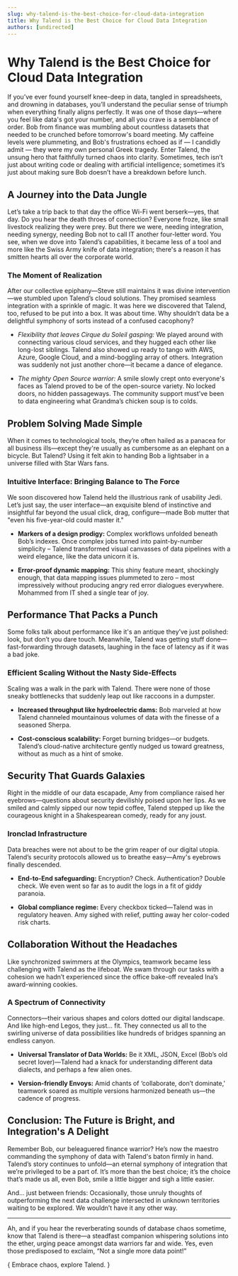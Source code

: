 ```yaml
---
slug: why-talend-is-the-best-choice-for-cloud-data-integration
title: Why Talend is the Best Choice for Cloud Data Integration
authors: [undirected]
---
```



# Why Talend is the Best Choice for Cloud Data Integration

If you’ve ever found yourself knee-deep in data, tangled in spreadsheets, and drowning in databases, you’ll understand the peculiar sense of triumph when everything finally aligns perfectly. It was one of those days—where you feel like data's got your number, and all you crave is a semblance of order. Bob from finance was mumbling about countless datasets that needed to be crunched before tomorrow's board meeting. My caffeine levels were plummeting, and Bob's frustrations echoed as if — I candidly admit — they were my own personal Greek tragedy. Enter Talend, the unsung hero that faithfully turned chaos into clarity. Sometimes, tech isn’t just about writing code or dealing with artificial intelligence; sometimes it’s just about making sure Bob doesn’t have a breakdown before lunch.

## A Journey into the Data Jungle

Let’s take a trip back to that day the office Wi-Fi went berserk—yes, that day. Do you hear the death throes of connection? Everyone froze, like small livestock realizing they were prey. But there we were, needing integration, needing synergy, needing Bob not to call IT another four-letter word. You see, when we dove into Talend’s capabilities, it became less of a tool and more like the Swiss Army knife of data integration; there's a reason it has smitten hearts all over the corporate world.

### The Moment of Realization

After our collective epiphany—Steve still maintains it was divine intervention—we stumbled upon Talend’s cloud solutions. They promised seamless integration with a sprinkle of magic. It was here we discovered that Talend, too, refused to be put into a box. It was about time. Why shouldn’t data be a delightful symphony of sorts instead of a confused cacophony?

- *Flexibility that leaves Cirque du Soleil gasping:* We played around with connecting various cloud services, and they hugged each other like long-lost siblings. Talend also showed up ready to tango with AWS, Azure, Google Cloud, and a mind-boggling array of others. Integration was suddenly not just another chore—it became a dance of elegance.
  
- *The mighty Open Source warrior:* A smile slowly crept onto everyone's faces as Talend proved to be of the open-source variety. No locked doors, no hidden passageways. The community support must’ve been to data engineering what Grandma’s chicken soup is to colds.

## Problem Solving Made Simple

When it comes to technological tools, they’re often hailed as a panacea for all business ills—except they're usually as cumbersome as an elephant on a bicycle. But Talend? Using it felt akin to handing Bob a lightsaber in a universe filled with Star Wars fans.

### Intuitive Interface: Bringing Balance to The Force

We soon discovered how Talend held the illustrious rank of usability Jedi. Let’s just say, the user interface—an exquisite blend of instinctive and insightful far beyond the usual click, drag, configure—made Bob mutter that "even his five-year-old could master it."

- **Markers of a design prodigy:** Complex workflows unfolded beneath Bob’s indexes. Once complex jobs turned into paint-by-number simplicity – Talend transformed visual canvasses of data pipelines with a weird elegance, like the data unicorn it is.

- **Error-proof dynamic mapping:** This shiny feature meant, shockingly enough, that data mapping issues plummeted to zero – most impressively without producing angry red error dialogues everywhere. Mohammed from IT shed a single tear of joy.

## Performance That Packs a Punch

Some folks talk about performance like it's an antique they’ve just polished: look, but don’t you dare touch. Meanwhile, Talend was getting stuff done—fast-forwarding through datasets, laughing in the face of latency as if it was a bad joke.

### Efficient Scaling Without the Nasty Side-Effects

Scaling was a walk in the park with Talend. There were none of those sneaky bottlenecks that suddenly leap out like raccoons in a dumpster. 

- **Increased throughput like hydroelectric dams:** Bob marveled at how Talend channeled mountainous volumes of data with the finesse of a seasoned Sherpa.

- **Cost-conscious scalability:** Forget burning bridges—or budgets. Talend’s cloud-native architecture gently nudged us toward greatness, without as much as a hint of smoke.

## Security That Guards Galaxies

Right in the middle of our data escapade, Amy from compliance raised her eyebrows—questions about security devilishly poised upon her lips. As we smiled and calmly sipped our now tepid coffee, Talend stepped up like the courageous knight in a Shakespearean comedy, ready for any joust.

### Ironclad Infrastructure

Data breaches were not about to be the grim reaper of our digital utopia. Talend’s security protocols allowed us to breathe easy—Amy's eyebrows finally descended.

- **End-to-End safeguarding:** Encryption? Check. Authentication? Double check. We even went so far as to audit the logs in a fit of giddy paranoia.

- **Global compliance regime:** Every checkbox ticked—Talend was in regulatory heaven. Amy sighed with relief, putting away her color-coded risk charts.

## Collaboration Without the Headaches

Like synchronized swimmers at the Olympics, teamwork became less challenging with Talend as the lifeboat. We swam through our tasks with a cohesion we hadn’t experienced since the office bake-off revealed Ina’s award-winning cookies.

### A Spectrum of Connectivity

Connectors—their various shapes and colors dotted our digital landscape. And like high-end Legos, they just... fit. They connected us all to the swirling universe of data possibilities like hundreds of bridges spanning an endless canyon.

- **Universal Translator of Data Worlds:** Be it XML, JSON, Excel (Bob’s old secret lover)—Talend had a knack for understanding different data dialects, and perhaps a few alien ones.

- **Version-friendly Envoys:** Amid chants of ‘collaborate, don’t dominate,' teamwork soared as multiple versions harmonized beneath us—the cadence of progress.

## Conclusion: The Future is Bright, and Integration's A Delight

Remember Bob, our beleaguered finance warrior? He’s now the maestro commanding the symphony of data with Talend's baton firmly in hand. Talend’s story continues to unfold—an eternal symphony of integration that we’re privileged to be a part of. It’s more than the best choice; it’s the choice that’s made us all, even Bob, smile a little bigger and sigh a little easier.

And... just between friends: Occasionally, those unruly thoughts of outperforming the next data challenge intersected in unknown territories waiting to be explored. We wouldn’t have it any other way.

---

Ah, and if you hear the reverberating sounds of database chaos sometime, know that Talend is there—a steadfast companion whispering solutions into the ether, urging peace amongst data warriors far and wide. Yes, even those predisposed to exclaim, “Not a single more data point!”

{ Embrace chaos, explore Talend. }
